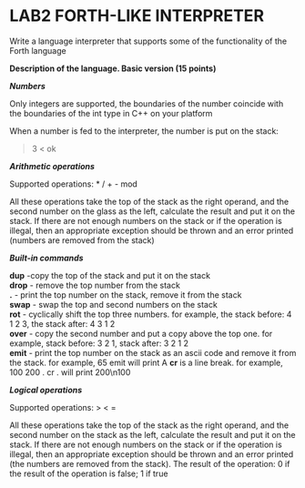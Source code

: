 # LAB2 FORTH-LIKE INTERPRETER  

Write a language interpreter that supports some of the functionality of the Forth language

**Description of the language. Basic version (15 points)**

***Numbers***

Only integers are supported, the boundaries of the number coincide with the boundaries of the int type in C++ on your platform

When a number is fed to the interpreter, the number is put on the stack:

> 3
< ok

***Arithmetic operations***

Supported operations: * / + - mod

All these operations take the top of the stack as the right operand, and the second number on the glass as the left, calculate the result and put it on the stack. If there are not enough numbers on the stack or if the operation is illegal, then an appropriate exception should be thrown and an error printed (numbers are removed from the stack)  

***Built-in commands***

**dup** -copy the top of the stack and put it on the stack  
**drop** - remove the top number from the stack  
**.** - print the top number on the stack, remove it from the stack  
**swap** - swap the top and second numbers on the stack  
**rot** - cyclically shift the top three numbers.
for example, the stack before: 4 1 2 3, the stack after: 4 3 1 2  
**over** - copy the second number and put a copy above the top one.
for example, stack before: 3 2 1, stack after: 3 2 1 2  
**emit** - print the top number on the stack as an ascii code and remove it from the stack.
for example, 65 emit will print A
**cr** is a line break. for example, 100 200 . cr . will print 200\n100


***Logical operations***

Supported operations: > < =

All these operations take the top of the stack as the right operand, and the second number on the stack as the left, calculate the result and put it on the stack. If there are not enough numbers on the stack or if the operation is illegal, then an appropriate exception should be thrown and an error printed (the numbers are removed from the stack).
The result of the operation: 0 if the result of the operation is false; 1 if true
